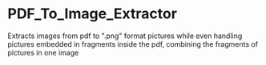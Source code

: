 # PDF_To_Image_Extractor
Extracts images from pdf to ".png" format pictures while even handling pictures embedded in fragments inside the pdf, combining the fragments of pictures in one image 
